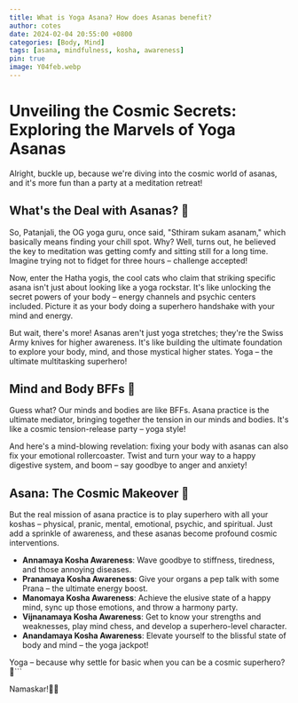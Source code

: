 ```yaml
---
title: What is Yoga Asana? How does Asanas benefit?
author: cotes
date: 2024-02-04 20:55:00 +0800
categories: [Body, Mind]
tags: [asana, mindfulness, kosha, awareness]
pin: true
image: Y04feb.webp
---
```


# Unveiling the Cosmic Secrets: Exploring the Marvels of Yoga Asanas

Alright, buckle up, because we're diving into the cosmic world of asanas, and it's more fun than a party at a meditation retreat!

## **What's the Deal with Asanas? 🤔**

So, Patanjali, the OG yoga guru, once said, "Sthiram sukam asanam," which basically means finding your chill spot. Why? Well, turns out, he believed the key to meditation was getting comfy and sitting still for a long time. Imagine trying not to fidget for three hours – challenge accepted!

Now, enter the Hatha yogis, the cool cats who claim that striking specific asana isn't just about looking like a yoga rockstar. It's like unlocking the secret powers of your body – energy channels and psychic centers included. Picture it as your body doing a superhero handshake with your mind and energy.

But wait, there's more! Asanas aren't just yoga stretches; they're the Swiss Army knives for higher awareness. It's like building the ultimate foundation to explore your body, mind, and those mystical higher states. Yoga – the ultimate multitasking superhero!

## **Mind and Body BFFs 🤝**

Guess what? Our minds and bodies are like BFFs. Asana practice is the ultimate mediator, bringing together the tension in our minds and bodies. It's like a cosmic tension-release party – yoga style!

And here's a mind-blowing revelation: fixing your body with asanas can also fix your emotional rollercoaster. Twist and turn your way to a happy digestive system, and boom – say goodbye to anger and anxiety!

## **Asana: The Cosmic Makeover 🌌**

But the real mission of asana practice is to play superhero with all your koshas – physical, pranic, mental, emotional, psychic, and spiritual. Just add a sprinkle of awareness, and these asanas become profound cosmic interventions.

- **Annamaya Kosha Awareness**: Wave goodbye to stiffness, tiredness, and those annoying diseases.
- **Pranamaya Kosha Awareness**: Give your organs a pep talk with some Prana – the ultimate energy boost.
- **Manomaya Kosha Awareness**: Achieve the elusive state of a happy mind, sync up those emotions, and throw a harmony party.
- **Vijnanamaya Kosha Awareness**: Get to know your strengths and weaknesses, play mind chess, and develop a superhero-level character.
- **Anandamaya Kosha Awareness**: Elevate yourself to the blissful state of body and mind – the yoga jackpot!

Yoga – because why settle for basic when you can be a cosmic superhero? 🚀```

Namaskar!🙏✨